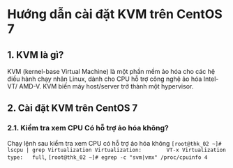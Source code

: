 # Hướng dẫn cài đặt KVM trên CentOS 7
## 1. KVM là gì?
KVM (kernel-base Virtual Machine) là một phần mềm ảo hóa cho các hệ điều hành chạy nhân Linux, dành cho CPU hỗ trợ công nghệ ảo hóa Intel-VT/ AMD-V. KVM biến máy host/server trở thành một hypervisor.
## 2. Cài đặt KVM trên CentOS 7
### 2.1. Kiểm tra xem CPU Có hỗ trợ ảo hóa không?
Chạy lệnh sau kiểm tra xem CPU có hỗ trợ ảo hóa không 
`[root@thk_02 ~]# lscpu | grep Virtualization
Virtualization:        VT-x
Virtualization type:   full`,
`[root@thk_02 ~]# egrep -c "svm|vmx" /proc/cpuinfo
4`
